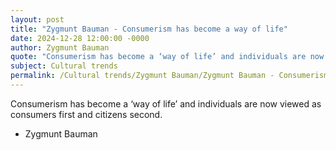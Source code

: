 ```yaml
---
layout: post
title: "Zygmunt Bauman - Consumerism has become a way of life"
date: 2024-12-28 12:00:00 -0000
author: Zygmunt Bauman
quote: "Consumerism has become a ‘way of life’ and individuals are now viewed as consumers first and citizens second."
subject: Cultural trends
permalink: /Cultural trends/Zygmunt Bauman/Zygmunt Bauman - Consumerism has become a way of life
---
```


Consumerism has become a ‘way of life’ and individuals are now viewed as consumers first and citizens second.

- Zygmunt Bauman
